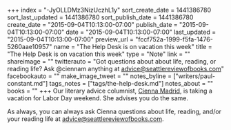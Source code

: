 +++
index = "-JyOLLDMz3NizUczhL1y"
sort_create_date = 1441386780
sort_last_updated = 1441386780
sort_publish_date = 1441386780
create_date = "2015-09-04T10:13:00-07:00"
publish_date = "2015-09-04T10:13:00-07:00"
date = "2015-09-04T10:13:00-07:00"
last_updated = "2015-09-04T10:13:00-07:00"
preview_url = "fccf752a-1999-f5fa-1476-5260aae10957"
name = "The Help Desk is on vacation this week"
title = "The Help Desk is on vacation this week"
type = "Note"
link = ""
shareimage = ""
twitterauto = "Got questions about about life, reading, or reading life? Ask @ciennam anything at advice@seattlereviewofbooks.com"
facebookauto = ""
make_image_tweet = ""
notes_byline = ["writers/paul-constant.md"]
tags_notes = ["tags/the-help-desk.md"]
notes_about = ""
books = ""
+++
Our literary advice columnist, [Cienna Madrid](http://seattlereviewofbooks.com/writers/cienna-madrid/), is taking a vacation for Labor Day weekend. She advises you do the same. 

As always, you can always ask Cienna questions about life, reading, and/or your reading life at advice@seattlereviewofbooks.com.